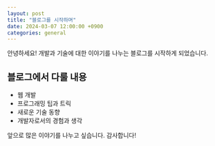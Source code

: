 ```yaml
---
layout: post
title: "블로그를 시작하며"
date: 2024-03-07 12:00:00 +0900
categories: general
---
```


안녕하세요! 개발과 기술에 대한 이야기를 나누는 블로그를 시작하게 되었습니다.

## 블로그에서 다룰 내용

- 웹 개발
- 프로그래밍 팁과 트릭
- 새로운 기술 동향
- 개발자로서의 경험과 생각

앞으로 많은 이야기를 나누고 싶습니다. 감사합니다! 